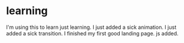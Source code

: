 # learning

I'm using this to learn
just learning.
I just added a sick animation.
I just added a sick transition.
I finished my first good landing page.
js added.



